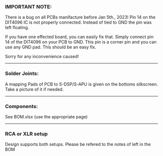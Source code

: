 ### IMPORTANT NOTE:

There is a bug on all PCBs manifacture before Jan 5th., 2023!
Pin 14 on the DIT4096 IC is not properly connected.
Instead of tied to GND the pin was left floating.

If you have one effected board, you can easily fix that.
Simply connect pin 14 of the DIT4096 on your PCB to GND.
This pin is a corner pin and you can use any GND pad.
This should be an easy fix.

Sorry for any inconvenience caused! 

-----------------------------------------------------------------------------------

### Solder Joints:

A mapping Pads of PCB to S-DSP/S-APU is given on the bottoms silkscreen.  
Take a picture of it if needed.

-----------------------------------------------------------------------------------

### Components:

See BOM.xlsx (use the appropriate page)  

-----------------------------------------------------------------------------------

### RCA or XLR setup

Design supports both setups. Please be refered to the notes of left in the BOM
